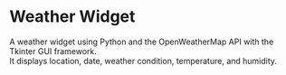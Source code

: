 # Weather Widget
A weather widget using Python and the OpenWeatherMap API with the Tkinter GUI framework.  
It displays location, date, weather condition, temperature, and humidity.  
